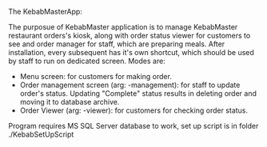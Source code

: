 The KebabMasterApp:

The purposue of KebabMaster application is to manage KebabMaster restaurant orders's kiosk, along with order status viewer for customers to see and order manager for staff, which are preparing meals.
After installation, every subsequent has it's own shortcut, which should be used by staff to run on dedicated screen.
Modes are:
- Menu screen: for customers for making order.
- Order management screen (arg: -management): for staff to update order's status. 
  Updating "Complete" status results in deleting order and moving it to database archive.
- Order Viewer (arg: -viewer): for customers for checking order status.

Program requires MS SQL Server database to work, set up script is in folder ./KebabSetUpScript
